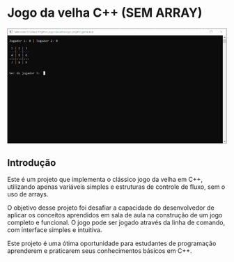 # Jogo da velha C++ (SEM ARRAY)

![Jogo da Velha](./gifs/jogo-da-velha.gif)

## Introdução

Este é um projeto que implementa o clássico jogo da velha em C++, utilizando apenas variáveis simples e estruturas de controle de fluxo, sem o uso de arrays.

O objetivo desse projeto foi desafiar a capacidade do desenvolvedor de aplicar os conceitos aprendidos em sala de aula na construção de um jogo completo e funcional. O jogo pode ser jogado através da linha de comando, com interface simples e intuitiva.

Este projeto é uma ótima oportunidade para estudantes de programação aprenderem e praticarem seus conhecimentos básicos em C++. 
